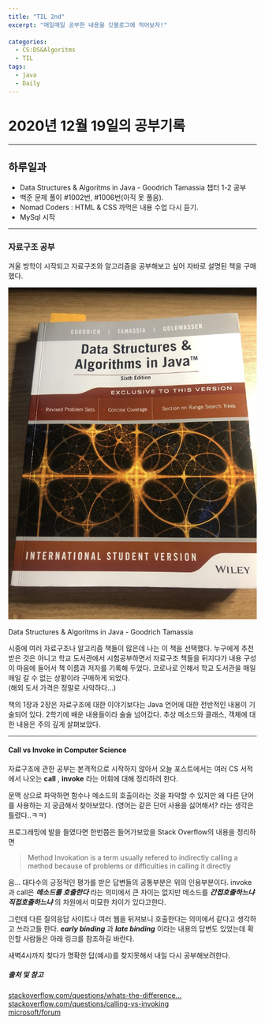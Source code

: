 ```yaml
---
title: "TIL 2nd"
excerpt: "매일매일 공부한 내용을 깃블로그에 적어보자!"

categories:
  - CS:DS&Algoritms
  - TIL
tags:
  - java
  - Daily
---
```


# 2020년 12월 19일의 공부기록

---

## 하루일과

- Data Structures & Algoritms in Java - Goodrich Tamassia 챕터 1-2 공부
- 백준 문제 풀이 #1002번, #1006번(아직 못 풀음).
- Nomad Coders : HTML & CSS 까먹은 내용 수업 다시 듣기.
- MySql 시작

---

### 자료구조 공부

겨울 방학이 시작되고 자료구조와 알고리즘을 공부해보고 싶어 자바로 설명된 책을 구매했다.

![book][discription]

[discription]: https://github.com/ekgns33/ekgns33.github.io/blob/main/img/%EC%B1%85%EC%82%AC%EC%A7%84.jpg?raw=true

Data Structures & Algoritms in Java - Goodrich Tamassia

시중에 여러 자료구조나 알고리즘 책들이 많은데 나는 이 책을 선택했다. 누구에게 추천받은 것은 아니고 학교 도서관에서 시험공부하면서 자료구조 책들을 뒤지다가 내용 구성이 마음에 들어서 책 이름과 저자를 기록해 두었다. 코로나로 인해서 학교 도서관을 매일매일 갈 수 없는 상황이라 구매하게 되었다.  
(해외 도서 가격은 정말로 사악하다...)

책의 1장과 2장은 자료구조에 대한 이야기보다는 Java 언어에 대한 전반적인 내용이 기술되어 있다. 2학기에 배운 내용들이라 술술 넘어갔다. 추상 메소드와 클래스, 객체에 대한 내용은 주의 깊게 살펴보았다.

---

#### Call vs Invoke in Computer Science

자료구조에 관한 공부는 본격적으로 시작하지 않아서 오늘 포스트에서는 여러 CS 서적에서 나오는 **call** , **invoke** 라는 어휘에 대해 정리하려 한다.

문맥 상으로 파악하면 함수나 메소드의 호출이라는 것을 파악할 수 있지만 왜 다른 단어를 사용하는 지 궁금해서 찾아보았다. (영어는 같은 단어 사용을 싫어해서? 라는 생각은 틀렸다..ㅋㅋ)

프로그래밍에 발을 들였다면 한번쯤은 들어가보았을 Stack Overflow의 내용을 정리하면

> Method Invokation is a term usually refered to indirectly calling a method because of problems or difficulties in calling it directly

음... 대다수의 긍정적인 평가를 받은 답변들의 공통부분은 위의 인용부분이다. invoke과 call은 **_메소드를 호출한다_** 라는 의미에서 큰 차이는 없지만 메소드를 **_간접호출하느냐 직접호출하느냐_** 의 차원에서 미묘한 차이가 있다고한다.

그런데 다른 질의응답 사이트나 여러 웹을 뒤져보니 호출한다는 의미에서 같다고 생각하고 쓰라고들 한다. **_early binding_** 과 **_late binding_** 이라는 내용의 답변도 있었는데 확인할 사람들은 아래 링크를 참조하길 바란다.

새벽4시까지 찾다가 명확한 답(예시)를 찾지못해서 내일 다시 공부해보려한다.

##### 출처 및 참고

[stackoverflow.com/questions/whats-the-difference...](https://stackoverflow.com/questions/18505422/whats-the-difference-between-call-and-invoke)  
[stackoverflow.com/questions/calling-vs-invoking](https://stackoverflow.com/questions/50884893/calling-vs-invoking-a-function)  
[microsoft/forum](https://social.msdn.microsoft.com/Forums/en-US/f629c34d-6523-433a-90b3-bb5d445c5587/differences-between-delegate-invoke-and-call-a-method-directly)
